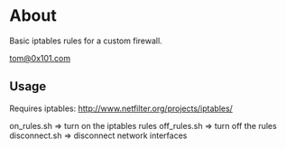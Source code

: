 About
=============
Basic iptables rules for a custom firewall.

tom@0x101.com

Usage
------------
Requires iptables: http://www.netfilter.org/projects/iptables/

on_rules.sh => turn on the iptables rules
off_rules.sh => turn off the rules
disconnect.sh => disconnect network interfaces
